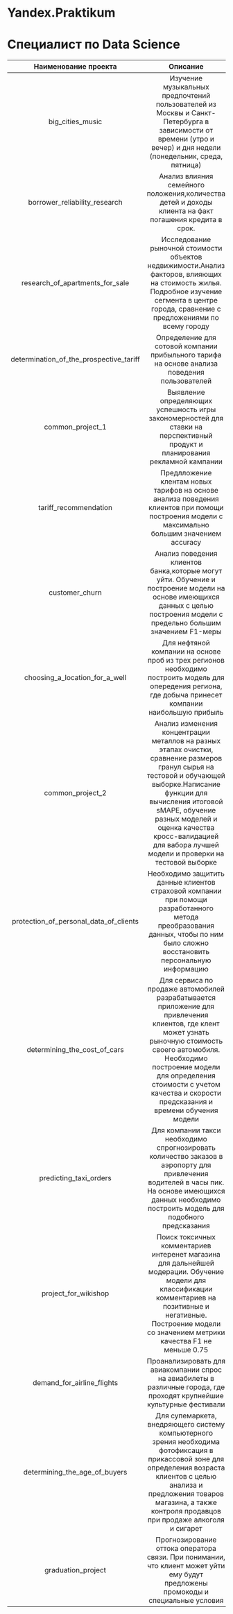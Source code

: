 # Yandex.Praktikum
# Специалист по Data Science
|      Наименование проекта     |  Описание                   |   Используемые библиотеки   |
| :---------------------------: |:---------------------------:|:---------------------------:|
|  big_cities_music       |Изучение музыкальных предпочтений пользователей из Москвы и Санкт-Петербурга в зависимости от времени (утро и вечер) и дня недели (понедельник, среда, пятница)|           Pandas                  |
|  borrower_reliability_research|Анализ влияния семейного положения,количества детей и доходы клиента на факт погашения кредита в срок.|           Pandas                  |
|  research_of_apartments_for_sale|Исследование рыночной стоимости объектов недвижимости.Анализ факторов, влияющих на стоимость жилья. Подробное изучение сегмента в центре города, сравнение с предложениями по всему городу|           Pandas, matplotlib                  |
|determination_of_the_prospective_tariff|Определение для сотовой компании прибыльного тарифа на основе анализа поведения пользователей|Pandas, matplotlib, math, seaborn, numpy, scipy|
|common_project_1|Выявление определяющих успешность игры закономерностей для ставки на перспективный продукт и планирования рекламной кампании|Pandas, numpy, matplotlib, seaborn, scipy|
|tariff_recommendation|Предлложение клентам новых тарифов на основе анализа поведения клиентов при помощи построения модели с максимально большим значением accuracy|Pandas,sklearn|
|customer_churn|Анализ поведения клиентов банка,которые могут уйти. Обучение и построение модели на основе имеющихся данных с целью построения модели с предельно большим значением F1-меры|Pandas, matplotlib, sklearn|
|choosing_a_location_for_a_well|Для нефтяной компании на основе проб из трех регионов необходимо построить модель для опередения региона, где добыча принесет компании наибольшую прибыль|Pandas, numpy, seaborn, scipy, sklearn, matplotlib|
|common_project_2|Анализ изменения концентрации металлов на разных этапах очистки, сравнение размеров гранул сырья на тестовой и обучающей выборке.Написание функции для вычисления итоговой sMAPE, обучение разных моделей и оценка качества кросс-валидацией для вабора лучшей модели и проверки на тестовой выборке|Pandas, numpy, matplotlib, seaborn, sklearn|
|protection_of_personal_data_of_clients|Необходимо защитить данные клиентов страховой компании при помощи разработанного метода преобразования данных, чтобы по ним было сложно восстановить персональную информацию|Pandas, numpy, sklearn|
|determining_the_cost_of_cars|Для сервиса по продаже автомобилей разрабатывается приложение для привлечения клиентов, где клент может узнать рыночную стоимость своего автомобиля. Необходимо построение модели для определения стоимости с учетом качества и скорости предсказания и времени обучения модели|Pandas, numpy, collections, sklearn, lightgbm, catboost|
|predicting_taxi_orders|Для компании такси необходимо спрогнозировать количество заказов в аэропорту для привлечения водителей в часы пик. На основе имеющихся данных необходимо построить модель для подобного предсказания|Pandas, numpy, lightgbm, sklearn, matplotlib, statsmodels.tsa.seasonal|
|project_for_wikishop|Поиск токсичных комментариев интеренет магазина для дальнейшей модерации. Обучение модели для классификации комментариев на позитивные и негативные. Построение модели со значением метрики качества F1 не меньше 0.75|Pandas, sklearn, catboost, lightgbm, plotly.graph_objects, numpy, nltk, sklearn.feature_extraction.text, re|
|demand_for_airline_flights|Проанализировать для авиакомпании спрос на авиабилеты в различные города, где проходят крупнейшие культурные фестивали|Pandas, numpy, seaborn, matplotlib, math, scipy|
|determining_the_age_of_buyers|Для супемаркета, внедряющего систему компьютерного зрения необходима фотофиксация в прикассовой зоне для определения возраста клиентов с целью анализа и предложения товаров магазина, а также контроля продавцов при продаже алкоголя и сигарет|Pandas, tensorflow, keras, numpy, matplotlib|
|graduation_project|Прогнозирование оттока оператора связи. При понимании, что клиент может уйти ему будут предложены промокоды и специальные условия|Pandas, sklearn, lightgbm, catboost, matplotlib|
